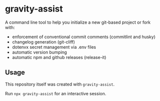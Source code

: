 # gravity-assist

A command line tool to help you initialize a new git-based project or fork with:

- enforcement of conventional commit comments (commitlint and husky)
- changelog generation (git-cliff)
- dotenvx secret management via .env files
- automatic version bumping
- automatic npm and github releases (release-it)

## Usage

This repository itself was created with `gravity-assist`.

Run `npx gravity-assist` for an interactive session.

